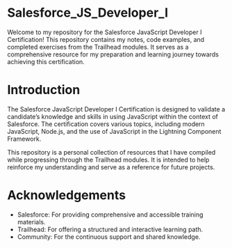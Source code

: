 # Salesforce_JS_Developer_I
Welcome to my repository for the Salesforce JavaScript Developer I Certification! This repository contains my notes, code examples, and completed exercises from the Trailhead modules. It serves as a comprehensive resource for my preparation and learning journey towards achieving this certification.

# Introduction
The Salesforce JavaScript Developer I Certification is designed to validate a candidate’s knowledge and skills in using JavaScript within the context of Salesforce. The certification covers various topics, including modern JavaScript, Node.js, and the use of JavaScript in the Lightning Component Framework.

This repository is a personal collection of resources that I have compiled while progressing through the Trailhead modules. It is intended to help reinforce my understanding and serve as a reference for future projects.

# Acknowledgements
- Salesforce: For providing comprehensive and accessible training materials.
- Trailhead: For offering a structured and interactive learning path.
- Community: For the continuous support and shared knowledge.
